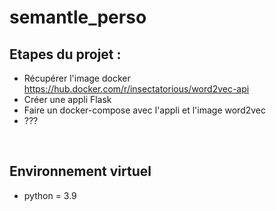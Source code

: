 # semantle_perso

## Etapes du projet :<br>
- Récupérer l'image docker https://hub.docker.com/r/insectatorious/word2vec-api <br>
- Créer une appli Flask
- Faire un docker-compose avec l'appli et l'image word2vec <br>
- ???
<br>

## Environnement virtuel
- python = 3.9
